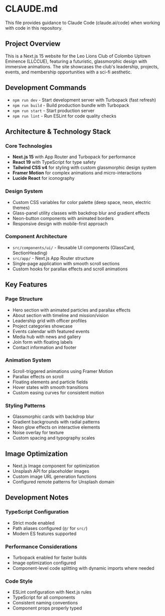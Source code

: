 # CLAUDE.md

This file provides guidance to Claude Code (claude.ai/code) when working with code in this repository.

## Project Overview

This is a Next.js 15 website for the Leo Lions Club of Colombo Uptown Eminence (LLCCUE), featuring a futuristic, glassmorphic design with immersive animations. The site showcases the club's leadership, projects, events, and membership opportunities with a sci-fi aesthetic.

## Development Commands

- `npm run dev` - Start development server with Turbopack (fast refresh)
- `npm run build` - Build production bundle with Turbopack
- `npm run start` - Start production server
- `npm run lint` - Run ESLint for code quality checks

## Architecture & Technology Stack

### Core Technologies
- **Next.js 15** with App Router and Turbopack for performance
- **React 19** with TypeScript for type safety
- **Tailwind CSS v4** for styling with custom glassmorphic design system
- **Framer Motion** for complex animations and micro-interactions
- **Lucide React** for iconography

### Design System
- Custom CSS variables for color palette (deep space, neon, electric themes)
- Glass-panel utility classes with backdrop blur and gradient effects
- Neon-button components with animated borders
- Responsive design with mobile-first approach

### Component Architecture
- `src/components/ui/` - Reusable UI components (GlassCard, SectionHeading)
- `src/app/` - Next.js App Router structure
- Single-page application with smooth scroll sections
- Custom hooks for parallax effects and scroll animations

## Key Features

### Page Structure
- Hero section with animated particles and parallax effects
- About section with timeline and mission/vision
- Leadership grid with officer profiles
- Project categories showcase
- Events calendar with featured events
- Media hub with news and gallery
- Join form with floating labels
- Contact information and footer

### Animation System
- Scroll-triggered animations using Framer Motion
- Parallax effects on scroll
- Floating elements and particle fields
- Hover states with smooth transitions
- Custom easing curves for consistent motion

### Styling Patterns
- Glassmorphic cards with backdrop blur
- Gradient backgrounds with radial patterns
- Neon glow effects on interactive elements
- Noise overlay for texture
- Custom spacing and typography scales

## Image Optimization
- Next.js Image component for optimization
- Unsplash API for placeholder images
- Custom image URL generation functions
- Configured remote patterns for Unsplash domain

## Development Notes

### TypeScript Configuration
- Strict mode enabled
- Path aliases configured (`@/` for `src/`)
- Modern ES features supported

### Performance Considerations
- Turbopack enabled for faster builds
- Image optimization configured
- Component-level code splitting with dynamic imports where needed

### Code Style
- ESLint configuration with Next.js rules
- TypeScript for all components
- Consistent naming conventions
- Component props properly typed